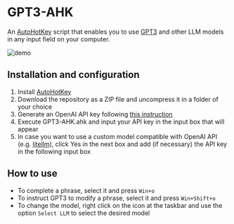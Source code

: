 # GPT3-AHK
An [AutoHotKey](https://www.autohotkey.com/) script that enables you to use [GPT3](https://beta.openai.com/docs/models/gpt-3) and other LLM models in any input field on your computer.

![demo](https://user-images.githubusercontent.com/2355491/208573555-bb764bc9-2694-4db7-8c74-7250439ae105.gif)

## Installation and configuration

1. Install [AutoHotKey](https://www.autohotkey.com/)
2. Download the repository as a ZIP file and uncompress it in a folder of your choice
3. Generate an OpenAI API key following [this instruction](https://help.openai.com/en/articles/4936850-where-do-i-find-my-secret-api-key)
4. Execute GPT3-AHK.ahk and input your API key in the input box that will appear
5. In case you want to use a custom model compatible with OpenAI API (e.g. [litellm](https://github.com/BerriAI/litellm)), click Yes in the next box and add (if necessary) the API key in the following input box

## How to use

- To complete a phrase, select it and press `Win+o`
- To instruct GPT3 to modify a phrase, select it and press `Win+Shift+o`
- To change the model, right click on the icon at the taskbar and use the option `Select LLM` to select the desired model

